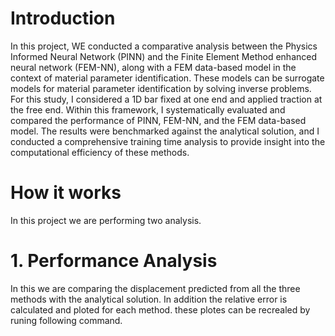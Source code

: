 # Introduction

In this project, WE conducted a comparative analysis between the Physics Informed Neural Network (PINN) and the Finite Element Method enhanced neural network (FEM-NN), along with a FEM data-based model in the context of material parameter identification. These models can be surrogate models for material parameter identification by solving inverse problems. For this study, I considered a 1D bar fixed at one end and applied traction at the free end. Within this framework, I systematically evaluated and compared the performance of PINN, FEM-NN, and the FEM data-based model. The results were benchmarked against the analytical solution, and I conducted a comprehensive training time analysis to provide insight into the computational efficiency of these methods.

# How it works

In this project we are performing two analysis.

# 1. Performance Analysis

In this we are comparing the displacement predicted from all the three methods with the analytical solution. In addition the relative error is calculated and ploted for each method. these plotes can be recrealed by runing following command.
